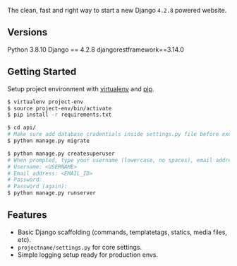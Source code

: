 The clean, fast and right way to start a new Django `4.2.8` powered website.

## Versions
Python 3.8.10
Django == 4.2.8
djangorestframework==3.14.0

## Getting Started

Setup project environment with [virtualenv](https://virtualenv.pypa.io) and [pip](https://pip.pypa.io).

```bash
$ virtualenv project-env
$ source project-env/bin/activate
$ pip install -r requirements.txt

$ cd api/
# Make sure add database cradentials inside settings.py file before execute migrate commad.
$ python manage.py migrate

$ python manage.py createsuperuser
# When prompted, type your username (lowercase, no spaces), email address, and password. Don't worry that you can't see the password you're typing in – that's how it's supposed to be. Type it in and press enter to continue. The output should look like this (where the username and email should be your own ones):
# Username: <USERNAME>
# Email address: <EMAIL_ID>
# Password:
# Password (again):
$ python manage.py runserver
```

## Features

* Basic Django scaffolding (commands, templatetags, statics, media files, etc).
* `projectname/settings.py` for core settings.
* Simple logging setup ready for production envs.
